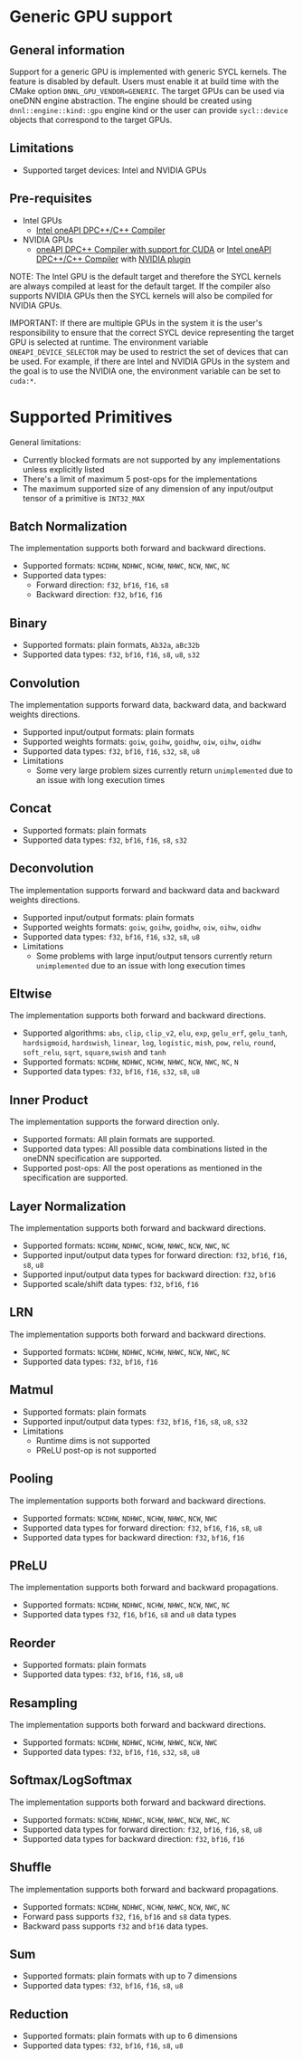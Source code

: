 # Generic GPU support

## General information

Support for a generic GPU is implemented with generic SYCL kernels. The feature
is disabled by default. Users must enable it at build time with the CMake option
`DNNL_GPU_VENDOR=GENERIC`. The target GPUs can be used via oneDNN engine
abstraction. The engine should be created using `dnnl::engine::kind::gpu` engine
kind or the user can provide `sycl::device` objects that correspond to the
target GPUs.

## Limitations
* Supported target devices: Intel and NVIDIA GPUs

## Pre-requisites
* Intel GPUs
    * [Intel oneAPI DPC++/C++ Compiler](https://www.intel.com/content/www/us/en/developer/tools/oneapi/dpc-compiler.html)
* NVIDIA GPUs
    * [oneAPI DPC++ Compiler with support for CUDA](https://github.com/intel/llvm/blob/sycl/sycl/doc/GetStartedGuide.md#build-dpc-toolchain-with-support-for-nvidia-cuda)
      or [Intel oneAPI DPC++/C++ Compiler](https://www.intel.com/content/www/us/en/developer/tools/oneapi/dpc-compiler.html#gs.xvbgvc) with [NVIDIA plugin](https://developer.codeplay.com/products/oneapi/nvidia/home)

NOTE: The Intel GPU is the default target and therefore the SYCL kernels are
always compiled at least for the default target. If the compiler also supports
NVIDIA GPUs then the SYCL kernels will also be compiled for NVIDIA GPUs.

IMPORTANT: If there are multiple GPUs in the system it is the user's
responsibility to ensure that the correct SYCL device representing the target
GPU is selected at runtime. The environment variable `ONEAPI_DEVICE_SELECTOR`
may be used to restrict the set of devices that can be used. For example, if
there are Intel and NVIDIA GPUs in the system and the goal is to use the NVIDIA
one, the environment variable can be set to `cuda:*`.


# Supported Primitives

General limitations:

* Currently blocked formats are not supported by any implementations unless
  explicitly listed
* There's a limit of maximum 5 post-ops for the implementations
* The maximum supported size of any dimension of any input/output tensor of a
    primitive is `INT32_MAX`

## Batch Normalization

The implementation supports both forward and backward directions.

* Supported formats: `NCDHW`, `NDHWC`, `NCHW`, `NHWC`, `NCW`, `NWC`, `NC`
* Supported data types:
    * Forward direction: `f32`, `bf16`, `f16`, `s8`
    * Backward direction: `f32`, `bf16`, `f16`

## Binary

* Supported formats: plain formats, `Ab32a`, `aBc32b`
* Supported data types: `f32`, `bf16`, `f16`, `s8`, `u8`, `s32`

## Convolution

The implementation supports forward data, backward data, and backward weights
directions.

* Supported input/output formats: plain formats
* Supported weights formats: `goiw`, `goihw`, `goidhw`, `oiw`, `oihw`, `oidhw`
* Supported data types: `f32`, `bf16`, `f16`, `s32`, `s8`, `u8`
* Limitations
    * Some very large problem sizes currently return `unimplemented` due to an
      issue with long execution times

## Concat

* Supported formats: plain formats
* Supported data types: `f32`, `bf16`, `f16`, `s8`, `s32`

## Deconvolution

The implementation supports forward and backward data and backward weights
directions.

* Supported input/output formats: plain formats
* Supported weights formats: `goiw`, `goihw`, `goidhw`, `oiw`, `oihw`, `oidhw`
* Supported data types: `f32`, `bf16`, `f16`, `s32`, `s8`, `u8`
* Limitations
    * Some problems with large input/output tensors currently return `unimplemented`
      due to an issue with long execution times

## Eltwise

The implementation supports both forward and backward directions.

* Supported algorithms: `abs`, `clip`, `clip_v2`, `elu`, `exp`, `gelu_erf`,
`gelu_tanh`, `hardsigmoid`, `hardswish`, `linear`, `log`, `logistic`, `mish`,
`pow`, `relu`, `round`, `soft_relu`, `sqrt`, `square`,`swish` and `tanh`
* Supported formats: `NCDHW`, `NDHWC`, `NCHW`, `NHWC`, `NCW`, `NWC`, `NC`, `N`
* Supported data types: `f32`, `bf16`, `f16`, `s32`, `s8`, `u8`

## Inner Product

The implementation supports the forward direction only.

* Supported formats: All plain formats are supported.
* Supported data types: All possible data combinations listed in the oneDNN specification are supported.
* Supported post-ops: All the post operations as mentioned in the specification are supported.

## Layer Normalization

The implementation supports both forward and backward directions.

* Supported formats: `NCDHW`, `NDHWC`, `NCHW`, `NHWC`, `NCW`, `NWC`, `NC`
* Supported input/output data types for forward direction: `f32`, `bf16`, `f16`,
  `s8`, `u8`
* Supported input/output data types for backward direction: `f32`, `bf16`
* Supported scale/shift data types: `f32`, `bf16`, `f16`

## LRN

The implementation supports both forward and backward directions.

* Supported formats: `NCDHW`, `NDHWC`, `NCHW`, `NHWC`, `NCW`, `NWC`, `NC`
* Supported data types: `f32`, `bf16`, `f16`

## Matmul

* Supported formats: plain formats
* Supported input/output data types: `f32`, `bf16`, `f16`, `s8`, `u8`, `s32`
* Limitations
    * Runtime dims is not supported
    * PReLU post-op is not supported

## Pooling

The implementation supports both forward and backward directions.

* Supported formats: `NCDHW`, `NDHWC`, `NCHW`, `NHWC`, `NCW`, `NWC`
* Supported data types for forward direction: `f32`, `bf16`, `f16`, `s8`, `u8`
* Supported data types for backward direction: `f32`, `bf16`, `f16`

## PReLU

The implementation supports both forward and backward propagations.

* Supported formats: `NCDHW`, `NDHWC`, `NCHW`, `NHWC`, `NCW`, `NWC`, `NC`
* Supported data types `f32`, `f16`, `bf16`, `s8` and `u8` data types

## Reorder

* Supported formats: plain formats
* Supported data types: `f32`, `bf16`, `f16`, `s8`, `u8`

## Resampling

The implementation supports both forward and backward directions.

* Supported formats: `NCDHW`, `NDHWC`, `NCHW`, `NHWC`, `NCW`, `NWC`
* Supported data types: `f32`, `bf16`, `f16`, `s32`, `s8`, `u8`

## Softmax/LogSoftmax

The implementation supports both forward and backward directions.

* Supported formats: `NCDHW`, `NDHWC`, `NCHW`, `NHWC`, `NCW`, `NWC`, `NC`
* Supported data types for forward direction: `f32`, `bf16`, `f16`, `s8`, `u8`
* Supported data types for backward direction: `f32`, `bf16`, `f16`

## Shuffle

The implementation supports both forward and backward propagations.

* Supported formats: `NCDHW`, `NDHWC`, `NCHW`, `NHWC`, `NCW`, `NWC`, `NC`
* Forward pass supports `f32`, `f16`, `bf16` and `s8` data types.
* Backward pass supports `f32` and `bf16` data types.

## Sum

* Supported formats: plain formats with up to 7 dimensions
* Supported data types: `f32`, `bf16`, `f16`, `s8`, `u8`

## Reduction

* Supported formats: plain formats with up to 6 dimensions
* Supported data types: `f32`, `bf16`, `f16`, `s8`, `u8`
